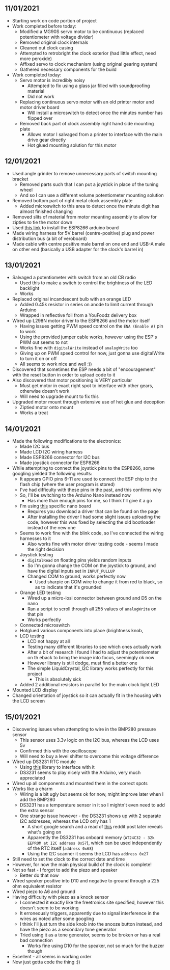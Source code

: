 ## 11/01/2021
- Starting work on code portion of project
- Work completed before today:
	- Modified a MG90S servo motor to be continuous (replaced potentiometer with voltage divider)
	- Removed original clock internals
	- Cleaned out clock casing
	- Attempted to retrobright the clock exterior (had little effect, need more peroxide)
	- Affixed servo to clock mechanism (using original gearing system)
	- Gathered necessary components for the build
- Work completed today:
	- Servo motor is incredibly noisy
		- Attempted to fix using a glass jar filled with soundproofing material
		- Did not work
	- Replacing continuous servo motor with an old printer motor and motor driver board
		- Will install a microswitch to detect once the minutes number has flipped over
	- Removed back part of clock assembly right hand side mounting plate
		- Allows motor I salvaged from a printer to interface with the main drive gear directly
		- Hot glued mounting solution for this motor

## 12/01/2021
- Used angle grinder to remove unnecessary parts of switch mounting bracket
	- Removed parts such that I can put a joystick in place of the tuning wheel
	- And so I can use a different volume potentiometer mounting solution
- Removed bottom part of right metal clock assembly plate
	- Added microswitch to this area to detect once the minute digit has almost finished changing
- Removed slits of material from motor mounting assembly to allow for zipties to tie the motor down
- Used [this link](http://arduino.esp8266.com/stable/package_esp8266com_index.json) to install the ESP8266 arduino board
- Made wiring harness for 5V barrel (centre-positive) plug and power distribution bus (a bit of veroboard)
- Made cable with centre positive male barrel on one end and USB-A male on other end (basically a USB adapter for the clock's barrel in)

## 13/01/2021
- Salvaged a potentiometer with switch from an old CB radio
	- Used this to make a switch to control the brightness of the LED backlight
	- Works
- Replaced original incandescent bulb with an orange LED
	- Added 0.45k resistor in series on anode to limit current through Arduino
	- Wrapped in reflective foil from a YouFoodz delivery box
- Wired up L298N motor driver to the ESP8266 and the motor itself
	- Having issues getting PWM speed control on the `ENA (Enable A)` pin to work
	- Using the provided jumper cable works, however using the ESP's PWM out seems to not
	- Works fine with `digitalWrite` instead of `analogWrite` too
	- Giving up on PWM speed control for now, just gonna use digitalWrite to turn it on or off
	- All seems to work nice and well :))
- Discovered that sometimes the ESP needs a bit of "encouragement" with the reset button in order to upload code to it
- Also discovered that motor positioning is VERY particular
	- Must get motor in exact right spot to interface with other gears, otherwise doesn't work
	- Will need to upgrade mount to fix this
- Upgraded motor mount through extensive use of hot glue and deception
	- Ziptied motor onto mount
	- Works a treat
	
## 14/01/2021
- Made the following modifications to the electronics:
	- Made I2C bus
	- Made LCD I2C wiring harness
	- Made ESP8266 connector for I2C bus
	- Made joystick connector for ESP8266
- While attempting to connect the joystick pins to the ESP8266, some googling yielded the following results:
	- It appears GPIO pins 6-11 are used to connect the ESP chip to the flash chip (where the user program is stored)
	- I've had difficulty with these pins in the past, and this confirms why
	- So, I'll be switching to the Arduino Nano instead now
		- Has more than enough pins for me, so I think I'll give it a go
	- I'm using [this](https://www.banggood.com/Geekcreit-ATmega328P-Nano-V3-Module-Improved-Version-With-USB-Cable-Development-Board-Geekcreit-for-Arduino-products-that-work-with-official-Arduino-boards-p-933647.html) specific nano board
		- Requires you download a driver that can be found on the page
		- After installing the driver I had some slight issues uploading the code, however this was fixed by selecting the old bootloader instead of the new one
	- Seems to work fine with the blink code, so I've connected the wiring harnesses to it
		- Also works fine with motor driver testing code - seems I made the right decision
	- Joystick testing
		- `digitalRead` on floating pins yields random inputs
		- So I'm gonna change the COM on the joystick to ground, and have the digital inputs set in `INPUT_PULLUP`
		- Changed COM to ground, works perfectly now
			- Used sharpie on COM wire to change it from red to black, so as to indicate that it's grounded
	- Orange LED testing
		- Wired up a micro-losi connector between ground and D5 on the nano
		- Ran a script to scroll through all 255 values of `analogWrite` on that pin
		- Works perfectly
	- Connected microswitch
	- Hotglued various components into place (brightness knob, 
	- LCD testing
		- LCD not happy at all
		- Testing many different libraries to see which ones actually work
		- After a bit of research I found I had to adjust the potentiometer on th eback to bring the image into focus, seemingly ok now
		- However library is still dodge, must find a better one
		- The simple LiquidCrystal_I2C library works perfectly for this project
			- This is absolutely sick
	- Added 2 additional resistors in parallel for the main clock light LED
- Mounted LCD display
- Changed orientation of joystick so it can actually fit in the housing with the LCD screen

## 15/01/2021
- Discovering issues when attempting to wire in the BMP280 pressure sensor
	- This sensor uses 3.3v logic on the I2C bus, whereas the LCD uses 5v
	- Confirmed this with the oscilloscope
	- Will need to buy a level shifter to overcome this voltage difference
- Wired up DS3231 RTC module
	- Using [this](https://github.com/NorthernWidget/DS3231) library to interface with it
	- DS3231 seems to play nicely with the Arduino, very much appreciated
- Wired up all components and mounted them in the correct spots
- Works like a charm
	- Wiring is a bit ugly but seems ok for now, might improve later when I add the BMP280
	- DS3231 has a temperature sensor in it so I mightn't even need to add the extra sensor
	- One strange issue however - the DS3231 shows up with 2 separate I2C addresses, whereas the LCD only has 1
		- A short google search and a read of [this](https://www.reddit.com/r/arduino/comments/4bo5sr/why_does_my_ds3231_rtc_have_two_unique_i2c/) reddit post later reveals what's going on
		- Apparently the DS3231 has onboard memory (`AT24C32 - 32k EEPROM at I2C address 0x57`), which can be used independently of the RTC itself (`address 0x68`)
		- Using the I2C scanner it seems the LCD has `address 0x27`
- Still need to set the clock to the correct date and time
- However, for now the main physical build of the clock is complete!
- Not so fast - I forgot to add the piezo and speaker
	- Better do that now
- Wired speaker positive into D10 and negative to ground through a 225 ohm equivalent resistor
- Wired piezo to A6 and ground
- Having difficulty with piezo as a knock sensor
	- I connected it exactly like the freetronics site specified, however this doesn't seem to be working
	- It erroneously triggers, apparently due to signal interference in the wires as noted after some googling
	- I think I'll just turn the side knob into the snooze button instead, and have the piezo as a secondary tone generator
	- Tried using it as a tone generator, seems to be broken or has a real bad connection
		- Works fine using D10 for the speaker, not so much for the buzzer though
- Excellent - all seems in working order
- Now just gotta code the thing :))